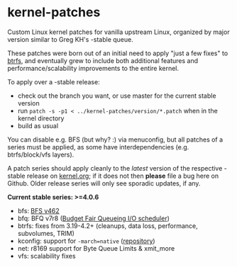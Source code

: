 kernel-patches
==============

Custom Linux kernel patches for vanilla upstream Linux, organized by major
version similar to Greg KH's -stable queue.

These patches were born out of an initial need to apply "just a few fixes"
to [btrfs](https://btrfs.wiki.kernel.org/), and eventually grew to include both
additional features and performance/scalability improvements to the entire kernel.

To apply over a -stable release:

- check out the branch you want, or use master for the current stable version
- run `patch -s -p1 < ../kernel-patches/version/*.patch` when in the kernel directory
- build as usual

You can disable e.g. BFS (but why? :) via menuconfig, but all patches of a series
must be applied, as some have interdependencies (e.g. btrfs/block/vfs layers).

A patch series should apply cleanly to the *latest* version of the respective -stable
release on [kernel.org](https://www.kernel.org/); if it does not then **please** file
a bug here on Github. Older release series will only see sporadic updates, if any.

**Current stable series: >=4.0.6**

- bfs: [BFS v462](http://ck-hack.blogspot.com/2015/04/bfs-462-linux-40-ck1.html)
- bfq: BFQ v7r8 ([Budget Fair Queueing I/O scheduler](http://algogroup.unimore.it/people/paolo/disk_sched/))
- btrfs: fixes from 3.19-4.2+ (cleanups, data loss, performance, subvolumes, TRIM)
- kconfig: support for `-march=native` ([repository](https://github.com/graysky2/kernel_gcc_patch))
- net: r8169 support for Byte Queue Limits & xmit_more
- vfs: scalability fixes

